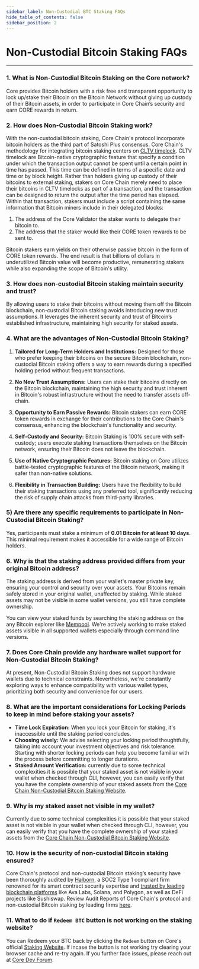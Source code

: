 ```yaml
---
sidebar_label: Non-Custodial BTC Staking FAQs
hide_table_of_contents: false
sidebar_position: 2
---
```


# Non-Custodial Bitcoin Staking FAQs

---

### 1. What is Non-Custodial Bitcoin Staking on the Core network?

Core provides Bitcoin holders with a risk free and transparent opportunity to lock up/stake their Bitcoin on the Bitcoin Network without giving up custody of their Bitcoin assets, in order to participate in Core Chain’s security and earn CORE rewards in return.

### 2. How does Non-Custodial Bitcoin Staking work?

With the non-custodial bitcoin staking, Core Chain's protocol incorporate bitcoin holders as the third part of Satoshi Plus consensus. Core Chain's methodology for integrating bitcoin staking centers on [CLTV timelock](https://en.bitcoin.it/wiki/Timelock#CheckLockTimeVerify). CLTV timelock are Bitcoin-native cryptographic feature that specify a condition under which the transaction output cannot be spent until a certain point in time has passed. This time can be defined in terms of a specific date and time or by block height. Rather than holders giving up custody of their bitcoins to external staking, stakers on Core Chain merely need to place their bitcoins in CLTV timelocks as part of a transaction, and the transaction can be designed to return the output after the time period has elapsed. Within that transaction, stakers must include a script containing the same information that Bitcoin miners include in their delegated blocks:

1. The address of the Core Validator the staker wants to delegate their bitcoin to.
2. The address that the staker would like their CORE token rewards to be sent to.

Bitcoin stakers earn yields on their otherwise passive bitcoin in the form of CORE token rewards. The end result is that billions of dollars in underutilized Bitcoin value will become productive, remunerating stakers while also expanding the scope of Bitcoin's utility.

### 3. How does non-custodial Bitcoin staking maintain security and trust?

By allowing users to stake their bitcoins without moving them off the Bitcoin blockchain, non-custodial Bitcoin staking avoids introducing new trust assumptions. It leverages the inherent security and trust of Bitcoin’s established infrastructure, maintaining high security for staked assets.

### 4. What are the advantages of Non-Custodial Bitcoin Staking?

1. **Tailored for Long-Term Holders and Institutions:** Designed for those who prefer keeping their bitcoins on the secure Bitcoin blockchain, non-custodial Bitcoin staking offers a way to earn rewards during a specified holding period without frequent transactions.

2. **No New Trust Assumptions:** Users can stake their bitcoins directly on the Bitcoin blockchain, maintaining the high security and trust inherent in Bitcoin's robust infrastructure without the need to transfer assets off-chain.

3. **Opportunity to Earn Passive Rewards:** Bitcoin stakers can earn CORE token rewards in exchange for their contributions to the Core Chain's consensus, enhancing the blockchain's functionality and security.

4. **Self-Custody and Security:** Bitcoin Staking is 100% secure with self-custody; users execute staking transactions themselves on the Bitcoin network, ensuring their Bitcoin does not leave the blockchain.

5. **Use of Native Cryptographic Features:** Bitcoin staking on Core utilizes battle-tested cryptographic features of the Bitcoin network, making it safer than non-native solutions.

6. **Flexibility in Transaction Building:** Users have the flexibility to build their staking transactions using any preferred tool, significantly reducing the risk of supply chain attacks from third-party libraries.

### 5) Are there any specific requirements to participate in Non-Custodial Bitcoin Staking?

Yes, participants must stake a minimum of **0.01 Bitcoin for at least 10 days**. This minimal requirement makes it accessible for a wide range of Bitcoin holders.

### 6. Why is that the staking address provided differs from your original Bitcoin address?

The staking address is derived from your wallet's master private key, ensuring your control and security over your assets. Your Bitcoins remain safely stored in your original wallet, unaffected by staking. While staked assets may not be visible in some wallet versions, you still have complete ownership.

You can view your staked funds by searching the staking address on the any Bitcoin explorer like [Mempool](https://mempool.space/). We're actively working to make staked assets visible in all supported wallets especially through command line versions.

### 7. Does Core Chain provide any hardware wallet support for Non-Custodial Bitcoin Staking?

At present, Non-Custodial Bitcoin Staking does not support hardware wallets due to technical constraints. Nevertheless, we're constantly exploring ways to enhance compatibility with various wallet types, prioritizing both security and convenience for our users.

### 8. What are the important considerations for Locking Periods to keep in mind before staking your assets?

- **Time Lock Expiration:** When you lock your Bitcoin for staking, it's inaccessible until the staking period concludes.
- **Choosing wisely:** We advise selecting your locking period thoughtfully, taking into account your investment objectives and risk tolerance. Starting with shorter locking periods can help you become familiar with the process before committing to longer durations.
- **Staked Amount Verification:** currently due to some technical complexities it is possible that your staked asset is not visible in your wallet when checked through CLI, however, you can easily verify that you have the complete ownership of your staked assets from the [Core Chain Non-Custodial Bitcoin Staking Website](https://stake.coredao.org/).

### 9. Why is my staked asset not visible in my wallet?

Currently due to some technical complexities it is possible that your staked asset is not visible in your wallet when checked through CLI, however, you can easily verify that you have the complete ownership of your staked assets from the [Core Chain Non-Custodial Bitcoin Staking Website](https://stake.coredao.org/).

### 10. How is the security of non-custodial Bitcoin staking ensured?

Core Chain's protocol and non-custodial Bitcoin staking’s security have been thoroughly audited by [Halborn](https://www.halborn.com/), a SOC2 Type 1 compliant firm renowned for its smart contract security expertise and [trusted by leading blockchain platforms](https://www.halborn.com/about/who-trusts-us) like Ava Labs, Solana, and Polygon, as well as DeFi projects like Sushiswap. Review Audit Reports of Core Chain's protocol and non-custodial Bitcoin staking by leading firms [here](../Learn/audit.md).

### 11. What to do if `Redeem BTC` button is not working on the staking website?

You can Redeem your BTC back by clicking the `Redeem` button on Core's official [Staking Website](https://stake.coredao.org/). If incase the button is not working try clearing your browser cache and re-try again. If you further face issues, please reach out at [Core Dev Forum](https://forum.coredao.org/).
